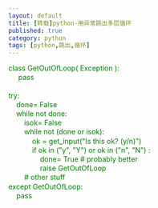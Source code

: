 ```yaml
---
layout: default
title: [转载]python-用异常跳出多层循环
published: true
category: python
tags: [python,跳出,循环]
---
```

<div id="detail" class="detail" style="line-height: 1.3;"><p><div><font class="Apple-style-span" color="#008000">class GetOutOfLoop( Exception ):</font></div><div><font class="Apple-style-span" color="#008000">&nbsp;&nbsp; &nbsp; pass</font></div><div><font class="Apple-style-span" color="#008000"><br></font></div><div><font class="Apple-style-span" color="#008000">try:</font></div><div><font class="Apple-style-span" color="#008000">&nbsp;&nbsp; &nbsp;done= False</font></div><div><font class="Apple-style-span" color="#008000">&nbsp;&nbsp; &nbsp;while not done:</font></div><div><font class="Apple-style-span" color="#008000">&nbsp;&nbsp; &nbsp; &nbsp; &nbsp;isok= False</font></div><div><font class="Apple-style-span" color="#008000">&nbsp;&nbsp; &nbsp; &nbsp; &nbsp;while not (done or isok):</font></div><div><font class="Apple-style-span" color="#008000">&nbsp;&nbsp; &nbsp; &nbsp; &nbsp; &nbsp; &nbsp;ok = get_input("Is this ok? (y/n)")</font></div><div><font class="Apple-style-span" color="#008000">&nbsp;&nbsp; &nbsp; &nbsp; &nbsp; &nbsp; &nbsp;if ok in ("y", "Y") or ok in ("n", "N") :&nbsp;</font></div><div><font class="Apple-style-span" color="#008000">&nbsp;&nbsp; &nbsp; &nbsp; &nbsp; &nbsp; &nbsp; &nbsp; &nbsp;done= True # probably better</font></div><div><font class="Apple-style-span" color="#008000">&nbsp;&nbsp; &nbsp; &nbsp; &nbsp; &nbsp; &nbsp; &nbsp; &nbsp;raise GetOutOfLoop</font></div><div><font class="Apple-style-span" color="#008000">&nbsp;&nbsp; &nbsp; &nbsp; &nbsp;# other stuff</font></div><div><font class="Apple-style-span" color="#008000">except GetOutOfLoop:</font></div><div><font class="Apple-style-span" color="#008000">&nbsp;&nbsp; &nbsp;pass</font></div></p></div>
